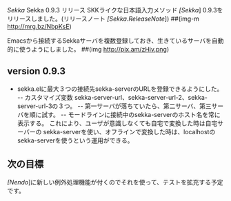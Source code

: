 *Sekka* Sekka 0.9.3 リリース
SKKライクな日本語入力メソッド *[Sekka*] 0.9.3をリリースしました。(リリースノート *[Sekka.ReleaseNote*])
 ##(img-m http://mrg.bz/NbpKsE)

Emacsから接続するSekkaサーバを複数登録しておき、生きているサーバを自動的に使うようにしました。
 ##(img http://pix.am/zHiv.png)

## version 0.9.3
- sekka.elに最大３つの接続先sekka-serverのURLを登録できるようにした。
-- カスタマイズ変数 sekka-server-url、sekka-server-url-2、sekka-server-url-3の３つ。
-- 第一サーバが落ちていたら、第二サーバ、第三サーバを順に試す。
-- モードラインに接続中のsekka-serverのホスト名を常に表示する。
  これにより、ユーザが意識しなくても自宅で変換した時は自宅サーバーの
  sekka-serverを使い、オフラインで変換した時は、localhostの
  sekka-serverを使うという運用ができる。

## 次の目標
*[Nendo*]に新しい例外処理機能が付くのでそれを使って、テストを拡充する予定です。
